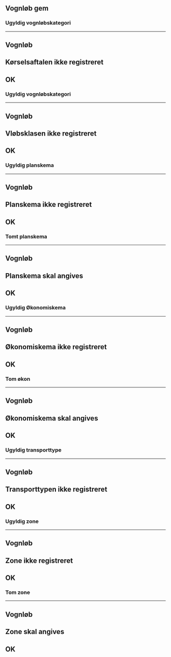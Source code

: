 ## Vognløb gem
### Ugyldig vognløbskategori
---------------------------
Vognløb
---------------------------
Kørselsaftalen ikke registreret
---------------------------
OK   
---------------------------

### Ugyldig vognløbskategori
---------------------------
Vognløb
---------------------------
Vløbsklasen ikke registreret
---------------------------
OK   
---------------------------
### Ugyldig planskema
---------------------------
Vognløb
---------------------------
Planskema ikke registreret
---------------------------
OK   
---------------------------
### Tomt planskema
---------------------------
Vognløb
---------------------------
Planskema skal angives
---------------------------
OK   
---------------------------

### Ugyldig Økonomiskema
---------------------------
Vognløb
---------------------------
Økonomiskema ikke registreret
---------------------------
OK   
---------------------------
### Tom økon
---------------------------
Vognløb
---------------------------
Økonomiskema skal angives
---------------------------
OK   
---------------------------
### Ugyldig transporttype
---------------------------
Vognløb
---------------------------
Transporttypen ikke registreret
---------------------------
OK   
---------------------------
### Ugyldig zone
---------------------------
Vognløb
---------------------------
Zone ikke registreret
---------------------------
OK   
---------------------------
### Tom zone
---------------------------
Vognløb
---------------------------
Zone skal angives
---------------------------
OK   
---------------------------
